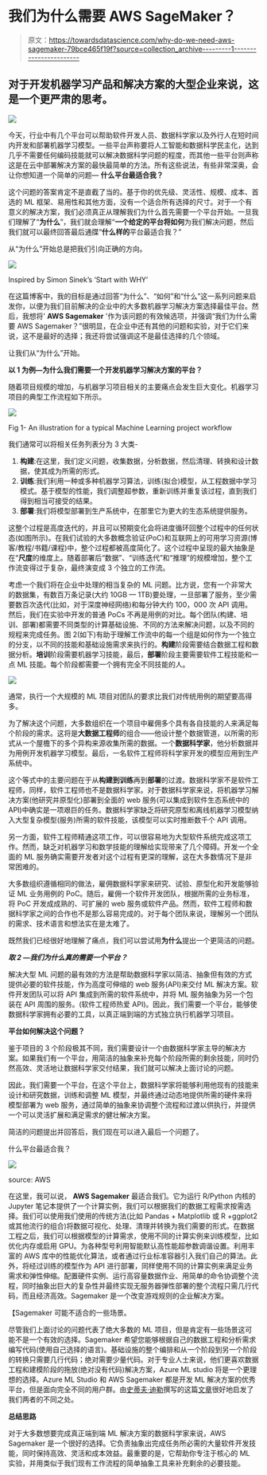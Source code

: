 # 我们为什么需要 AWS SageMaker？

> 原文：<https://towardsdatascience.com/why-do-we-need-aws-sagemaker-79bce465f19f?source=collection_archive---------1----------------------->

## 对于开发机器学习产品和解决方案的大型企业来说，这是一个更严肃的思考。

![](img/54b653e713e5f791e9b4e640a12d9c8f.png)

今天，行业中有几个平台可以帮助软件开发人员、数据科学家以及外行人在短时间内开发和部署机器学习模型。一些平台声称要将人工智能和数据科学民主化，达到几乎不需要任何编码技能就可以解决数据科学问题的程度，而其他一些平台则声称这是在云中部署解决方案的最快最简单的方法。所有这些说法，有些非常深奥，会让你想知道一个简单的问题— **什么平台最适合我？**

这个问题的答案肯定不是直截了当的。基于你的优先级、灵活性、规模、成本、首选的 ML 框架、易用性和其他方面，没有一个适合所有选择的尺寸。对于一个有意义的解决方案，我们必须真正从理解我们为什么首先需要一个平台开始。一旦我们理解了“**为什么**”，我们就会理解“**一个给定的平台将如何**为我们解决问题，然后我们就可以最终回答最后通牒“**什么样的**平台最适合我？”

从“为什么”开始总是把我们引向正确的方向。

![](img/cad9d635c59d8e43e88d3026b15714cf.png)

Inspired by Simon Sinek’s ‘Start with WHY’

在这篇博客中，我的目标是通过回答“为什么”、“如何”和“什么”这一系列问题来启发你，以便为我们目前解决的企业中的大多数机器学习解决方案选择最佳平台。然后，我想将' **AWS Sagemaker** '作为该问题的有效候选项，并强调“我们为什么需要 AWS Sagemaker？”很明显，在企业中还有其他的问题和实验，对于它们来说，这不是最好的选择；我还将尝试强调这不是最佳选择的几个领域。

让我们从“为什么”开始。

**以 1 为例—为什么我们需要一个开发机器学习解决方案的平台？**

随着项目规模的增加，与机器学习项目相关的主要痛点会发生巨大变化。机器学习项目的典型工作流程如下所示。

![](img/f7000d559cc2050dc30c10c0655de8f7.png)

Fig 1- An illustration for a typical Machine Learning project workflow

我们通常可以将相关任务列表分为 3 大类-

1.  **构建**:在这里，我们定义问题，收集数据，分析数据，然后清理、转换和设计数据，使其成为所需的形式。
2.  **训练**:我们利用一种或多种机器学习算法，训练(拟合)模型，从工程数据中学习模式。基于模型的性能，我们调整超参数，重新训练并重复该过程，直到我们得到相当可接受的结果。
3.  **部署**:我们将模型部署到生产系统中，在那里它为更大的生态系统提供服务。

这整个过程是高度迭代的，并且可以预期变化会将进度循环回整个过程中的任何状态(如图所示)。在我们试验的大多数概念验证(PoC)和互联网上的可用学习资源(博客/教程/书籍/课程)中，整个过程都被高度简化了。这个过程中呈现的最大抽象是在“**尺度**的维度上。随着部署后“数据”、“训练迭代”和“推理”的规模增加，整个工作流变得过于复杂，最终演变成 3 个独立的工作流。

考虑一个我们将在企业中处理的相当复杂的 ML 问题。比方说，您有一个非常大的数据集，有数百万条记录(大约 10GB — 1TB)要处理，一旦部署了服务，至少需要数百次迭代(比如，对于深度神经网络)和每分钟大约 100，000 次 API 调用。然后，我们在实验中开发的普通 PoCs 不再是用例的对比。每个团队(构建、培训、部署)都需要不同类型的计算基础设施、不同的方法来解决问题，以及不同的规程来完成任务。图 2(如下)有助于理解工作流中的每一个组是如何作为一个独立的分支，以不同的技能和基础设施需求来执行的。**构建**阶段需要结合数据工程和数据分析。**培训**阶段需要机器学习技能，最后，**部署**阶段主要需要软件工程技能和一点 ML 技能。每个阶段都需要一个拥有完全不同技能的人。

![](img/4040b631b7dc9e6961aa2422dc2b673c.png)

通常，执行一个大规模的 ML 项目对团队的要求比我们对传统用例的期望要高得多。

为了解决这个问题，大多数组织在一个项目中雇佣多个具有各自技能的人来满足每个阶段的需求。这将是**大数据工程师**的组合——他设计整个数据管道，以所需的形式从一个屋檐下的多个异构来源收集所需的数据。一个**数据科学家**，他分析数据并为用例开发机器学习模型。最后，一名软件工程师将科学家开发的模型应用到生产系统中。

这个等式中的主要问题在于从**构建到训练**再到**部署**的过渡。数据科学家不是软件工程师，同样，软件工程师也不是数据科学家。对于数据科学家来说，将机器学习解决方案(他研究并原型化)部署到全面的 web 服务(可以集成到软件生态系统中的 API)中确实是一项艰巨的任务。数据科学家缺乏将研究原型和离线机器学习模型纳入大型复杂模型(服务)所需的软件技能，该模型可以实时推断数千个 API 调用。

另一方面，软件工程师精通这项工作，可以很容易地为大型软件系统完成这项工作。然而，缺乏对机器学习和数学技能的理解给实现带来了几个障碍。开发一个全面的 ML 服务确实需要开发者对这个过程有更深的理解，这在大多数情况下是非常困难的。

大多数组织遵循相同的做法，雇佣数据科学家来研究、试验、原型化和开发能够验证 ML 业务用例的 PoC。随后，雇佣一个软件开发团队，根据所需的业务标准，将 PoC 开发成成熟的、可扩展的 web 服务或软件产品。然而，软件工程师和数据科学家之间的合作也不是那么容易完成的。对于每个团队来说，理解另一个团队的需求、技术语言和想法实在是太难了。

既然我们已经很好地理解了痛点，我们可以尝试用**为什么**提出一个更简洁的问题。

***取 2 —我们为什么真的需要一个平台？***

解决大型 ML 问题的最有效的方法是帮助数据科学家以简洁、抽象但有效的方式提供必要的软件技能，作为高度可伸缩的 web 服务(API)来交付 ML 解决方案。软件开发团队可以将 API 集成到所需的软件系统中，并将 ML 服务抽象为另一个包装在 API 周围的服务。(软件工程师热爱 API)。因此，我们需要一个平台，能够使数据科学家拥有必要的工具，以真正端到端的方式独立执行机器学习项目。

**平台如何解决这个问题？**

鉴于项目的 3 个阶段极其不同，我们需要设计一个由数据科学家主导的解决方案。如果我们有一个平台，用简洁的抽象来补充每个阶段所需的剩余技能，同时仍然高效、灵活地让数据科学家交付结果，我们就可以解决上面讨论的问题。

因此，我们需要一个平台，在这个平台上，数据科学家将能够利用他现有的技能来设计和研究数据，训练和调整 ML 模型，并最终通过动态地提供所需的硬件来将模型部署为 web 服务，通过简单的抽象来协调整个流程和过渡以供执行，并提供一个可以灵活扩展和满足需求的健壮解决方案。

简洁的问题提出并回答后，我们现在可以进入最后一个问题了。

什么平台最适合我？

![](img/3d2b5c4497da79e74ab192f1b9751843.png)

source: AWS

在这里，我可以说， **AWS Sagemaker** 最适合我们。它为运行 R/Python 内核的 Jupyter 笔记本提供了一个计算实例，我们可以根据我们的数据工程需求按需选择。我们可以使用我们使用的传统方法(比如 Pandas + Matplotlib 或 R +ggplot2 或其他流行的组合)将数据可视化、处理、清理并转换为我们需要的形式。在数据工程之后，我们可以根据模型的计算需求，使用不同的计算实例来训练模型，比如优化内存或启用 GPU。为各种型号利用智能默认高性能超参数调谐设置。利用丰富的 AWS 库中的性能优化算法，或者通过行业标准容器引入我们自己的算法。此外，将经过训练的模型作为 API 进行部署，同样使用不同的计算实例来满足业务需求和弹性伸缩。配置硬件实例、运行高容量数据作业、用简单的命令协调整个流程，同时抽象出巨大的复杂性并最终实现无服务器弹性部署的整个流程只需几行代码，而且经济高效。Sagemaker 是一个改变游戏规则的企业解决方案。

【Sagemaker 可能不适合的一些场景。

尽管我们上面讨论的问题代表了绝大多数的 ML 项目，但是肯定有一些场景这可能不是一个有效的选择。Sagemaker 希望您能够根据自己的数据工程和分析需求编写代码(使用自己选择的语言)。基础设施的整个编排和从一个阶段到另一个阶段的转换只需要几行代码；绝对需要少量代码。对于专业人士来说，他们更喜欢数据工程和建模阶段的拖放(绝对没有代码)解决方案，Azure ML studio 将是一个更理想的选择。Azure ML Studio 和 AWS Sagemaker 都是开发 ML 解决方案的优秀平台，但是面向完全不同的用户群。由[史蒂夫·迪勒](https://towardsdatascience.com/@steve_85555)撰写的这篇[文章](/how-to-decide-between-amazon-sagemaker-and-microsoft-azure-machine-learning-studio-157a08af839a)很好地启发了我们两者的不同之处。

**总结思路**

对于大多数想要完成真正端到端 ML 解决方案的数据科学家来说，AWS Sagemaker 是一个很好的选择。它负责抽象出完成任务所必需的大量软件开发技能，同时保持高效、灵活和成本效益。最重要的是，它帮助你专注于核心的 ML 实验，并用类似于我们现有工作流程的简单抽象工具来补充剩余的必要技能。